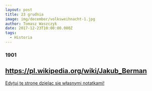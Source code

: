 ```yaml
---
layout: post
title: 23 grudnia
image: img/december/volksweihnacht-1.jpg
author: Tomasz Waszczyk
date: 2017-12-23T10:00:00.000Z
tags:
  - Historia
---
```


### 1901

https://pl.wikipedia.org/wiki/Jakub_Berman
---

<a href="https://github.com/TomaszWaszczyk/historia.waszczyk.com/edit/master/src/content/december-23.md" target="_blank">Edytuj tę stronę dzieląc się własnymi notatkami!</a>
